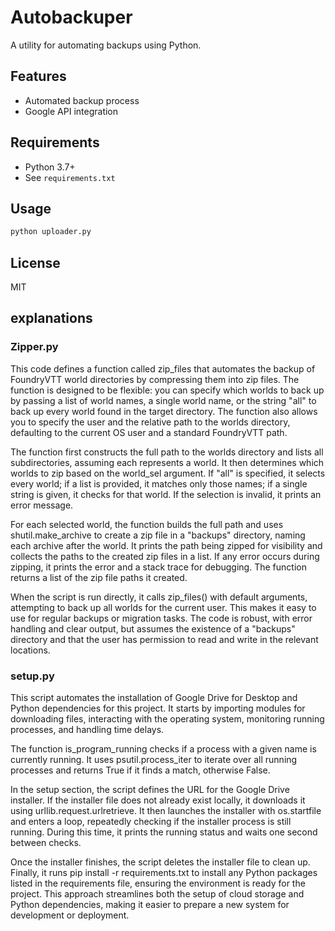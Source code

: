 # Autobackuper

A utility for automating backups using Python.

## Features
- Automated backup process
- Google API integration

## Requirements
- Python 3.7+
- See `requirements.txt`

## Usage

```bash
python uploader.py
```

## License
MIT


## explanations

### Zipper.py
This code defines a function called zip_files that automates the backup of FoundryVTT world directories by compressing them into zip files. The function is designed to be flexible: you can specify which worlds to back up by passing a list of world names, a single world name, or the string "all" to back up every world found in the target directory. The function also allows you to specify the user and the relative path to the worlds directory, defaulting to the current OS user and a standard FoundryVTT path.

The function first constructs the full path to the worlds directory and lists all subdirectories, assuming each represents a world. It then determines which worlds to zip based on the world_sel argument. If "all" is specified, it selects every world; if a list is provided, it matches only those names; if a single string is given, it checks for that world. If the selection is invalid, it prints an error message.

For each selected world, the function builds the full path and uses shutil.make_archive to create a zip file in a "backups" directory, naming each archive after the world. It prints the path being zipped for visibility and collects the paths to the created zip files in a list. If any error occurs during zipping, it prints the error and a stack trace for debugging. The function returns a list of the zip file paths it created.

When the script is run directly, it calls zip_files() with default arguments, attempting to back up all worlds for the current user. This makes it easy to use for regular backups or migration tasks. The code is robust, with error handling and clear output, but assumes the existence of a "backups" directory and that the user has permission to read and write in the relevant locations.

### setup.py
This script automates the installation of Google Drive for Desktop and Python dependencies for this project. It starts by importing modules for downloading files, interacting with the operating system, monitoring running processes, and handling time delays.

The function is_program_running checks if a process with a given name is currently running. It uses psutil.process_iter to iterate over all running processes and returns True if it finds a match, otherwise False.

In the setup section, the script defines the URL for the Google Drive installer. If the installer file does not already exist locally, it downloads it using urllib.request.urlretrieve. It then launches the installer with os.startfile and enters a loop, repeatedly checking if the installer process is still running. During this time, it prints the running status and waits one second between checks.

Once the installer finishes, the script deletes the installer file to clean up. Finally, it runs pip install -r requirements.txt to install any Python packages listed in the requirements file, ensuring the environment is ready for the project. This approach streamlines both the setup of cloud storage and Python dependencies, making it easier to prepare a new system for development or deployment.